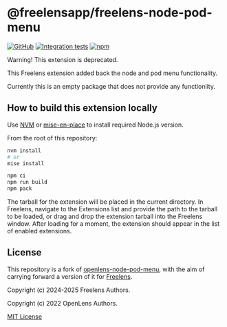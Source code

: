 # @freelensapp/freelens-node-pod-menu

<!-- markdownlint-disable MD013 -->

[![GitHub](https://img.shields.io/github/v/release/freelensapp/freelens-node-pod-menu?display_name=tag&sort=semver)](https://github.com/freelensapp/freelens-node-pod-menu)
[![Integration tests](https://github.com/freelensapp/freelens-node-pod-menu/actions/workflows/integration-tests.yaml/badge.svg)](https://github.com/freelensapp/freelens-node-pod-menu/actions/workflows/integration-tests.yaml)
[![npm](https://img.shields.io/npm/v/@freelensapp/freelens-node-pod-menu.svg)](https://www.npmjs.com/package/@freelensapp/freelens-node-pod-menu)

<!-- markdownlint-enable MD013 -->

Warning! This extension is deprecated.

This Freelens extension added back the node and pod menu functionality.

Currently this is an empty package that does not provide any functionlity.

## How to build this extension locally

Use [NVM](https://github.com/nvm-sh/nvm) or
[mise-en-place](https://mise.jdx.dev/) to install required Node.js version.

From the root of this repository:

```sh
nvm install
# or
mise install

npm ci
npm run build
npm pack
```

The tarball for the extension will be placed in the current directory. In
Freelens, navigate to the Extensions list and provide the path to the tarball
to be loaded, or drag and drop the extension tarball into the Freelens
window. After loading for a moment, the extension should appear in the list
of enabled extensions.

## License

This repository is a fork of
[openlens-node-pod-menu](https://github.com/freelensapp/freelens/tree/master),
with the aim of carrying forward a version of it for
[Freelens](https://github.com/freelensapp/freelens).

Copyright (c) 2024-2025 Freelens Authors.

Copyright (c) 2022 OpenLens Authors.

[MIT License](https://opensource.org/licenses/MIT)

